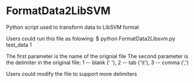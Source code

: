 # FormatData2LibSVM
Python script used to transform data to LibSVM format

Users could run this file as folowing:
$ python FormatData2Libsvm.py test_data 1

The first parameter is the name of the orignial file
The second parameter is the delimiter in the original file:
1 -- blank (' '), 2 -- tab ('\t'), 3 -- comma (',')

Users could modify the file to support more delimiters
